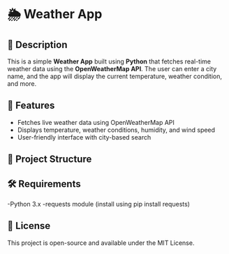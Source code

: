 # 🌦 Weather App

## 📌 Description
This is a simple **Weather App** built using **Python** that fetches real-time weather data using the **OpenWeatherMap API**. The user can enter a city name, and the app will display the current temperature, weather condition, and more.

## 🚀 Features
- Fetches live weather data using OpenWeatherMap API
- Displays temperature, weather conditions, humidity, and wind speed
- User-friendly interface with city-based search

## 📂 Project Structure

## 🛠 Requirements
-Python 3.x
-requests module (install using pip install requests)

## 📜 License
This project is open-source and available under the MIT License.


